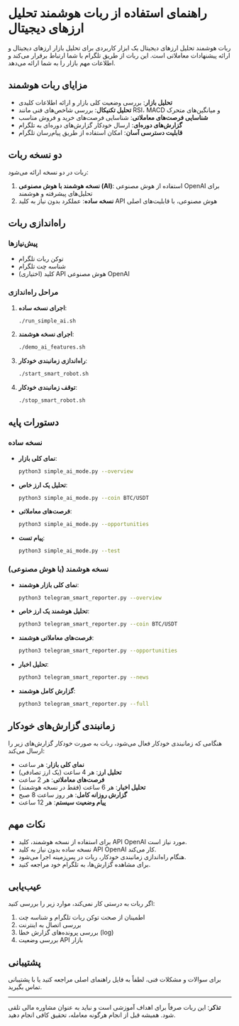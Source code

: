 # راهنمای استفاده از ربات هوشمند تحلیل ارزهای دیجیتال

ربات هوشمند تحلیل ارزهای دیجیتال یک ابزار کاربردی برای تحلیل بازار ارزهای دیجیتال و ارائه پیشنهادات معاملاتی است. این ربات از طریق تلگرام با شما ارتباط برقرار می‌کند و اطلاعات مهم بازار را به شما ارائه می‌دهد.

## مزایای ربات هوشمند

- **تحلیل بازار**: بررسی وضعیت کلی بازار و ارائه اطلاعات کلیدی
- **تحلیل تکنیکال**: بررسی شاخص‌های فنی مانند RSI، MACD و میانگین‌های متحرک
- **شناسایی فرصت‌های معاملاتی**: شناسایی فرصت‌های خرید و فروش مناسب
- **گزارش‌های دوره‌ای**: ارسال خودکار گزارش‌های دوره‌ای به تلگرام
- **قابلیت دسترسی آسان**: امکان استفاده از طریق پیام‌رسان تلگرام

## دو نسخه ربات

ربات در دو نسخه ارائه می‌شود:

1. **نسخه هوشمند با هوش مصنوعی (AI)**: استفاده از هوش مصنوعی OpenAI برای تحلیل‌های پیشرفته و هوشمند
2. **نسخه ساده**: عملکرد بدون نیاز به کلید API هوش مصنوعی، با قابلیت‌های اصلی

## راه‌اندازی ربات

### پیش‌نیازها

- توکن ربات تلگرام
- شناسه چت تلگرام
- (اختیاری) کلید API هوش مصنوعی OpenAI

### مراحل راه‌اندازی

1. **اجرای نسخه ساده**:
   ```bash
   ./run_simple_ai.sh
   ```

2. **اجرای نسخه هوشمند**:
   ```bash
   ./demo_ai_features.sh
   ```

3. **راه‌اندازی زمانبندی خودکار**:
   ```bash
   ./start_smart_robot.sh
   ```

4. **توقف زمانبندی خودکار**:
   ```bash
   ./stop_smart_robot.sh
   ```

## دستورات پایه

### نسخه ساده

- **نمای کلی بازار**:
  ```bash
  python3 simple_ai_mode.py --overview
  ```

- **تحلیل یک ارز خاص**:
  ```bash
  python3 simple_ai_mode.py --coin BTC/USDT
  ```

- **فرصت‌های معاملاتی**:
  ```bash
  python3 simple_ai_mode.py --opportunities
  ```

- **پیام تست**:
  ```bash
  python3 simple_ai_mode.py --test
  ```

### نسخه هوشمند (با هوش مصنوعی)

- **نمای کلی بازار هوشمند**:
  ```bash
  python3 telegram_smart_reporter.py --overview
  ```

- **تحلیل هوشمند یک ارز خاص**:
  ```bash
  python3 telegram_smart_reporter.py --coin BTC/USDT
  ```

- **فرصت‌های معاملاتی هوشمند**:
  ```bash
  python3 telegram_smart_reporter.py --opportunities
  ```

- **تحلیل اخبار**:
  ```bash
  python3 telegram_smart_reporter.py --news
  ```

- **گزارش کامل هوشمند**:
  ```bash
  python3 telegram_smart_reporter.py --full
  ```

## زمانبندی گزارش‌های خودکار

هنگامی که زمانبندی خودکار فعال می‌شود، ربات به صورت خودکار گزارش‌های زیر را ارسال می‌کند:

- **نمای کلی بازار**: هر ساعت
- **تحلیل ارز**: هر 4 ساعت (یک ارز تصادفی)
- **فرصت‌های معاملاتی**: هر 2 ساعت
- **تحلیل اخبار**: هر 6 ساعت (فقط در نسخه هوشمند)
- **گزارش روزانه کامل**: هر روز ساعت 8 صبح
- **پیام وضعیت سیستم**: هر 12 ساعت

## نکات مهم

- برای استفاده از نسخه هوشمند، کلید API OpenAI مورد نیاز است.
- نسخه ساده بدون نیاز به کلید API OpenAI کار می‌کند.
- هنگام راه‌اندازی زمانبندی خودکار، ربات در پس‌زمینه اجرا می‌شود.
- برای مشاهده گزارش‌ها، به تلگرام خود مراجعه کنید.

## عیب‌یابی

اگر ربات به درستی کار نمی‌کند، موارد زیر را بررسی کنید:

1. اطمینان از صحت توکن ربات تلگرام و شناسه چت
2. بررسی اتصال به اینترنت
3. بررسی پرونده‌های گزارش خطا (log)
4. بررسی وضعیت API بازار

## پشتیبانی

برای سوالات و مشکلات فنی، لطفاً به فایل راهنمای اصلی مراجعه کنید یا با پشتیبانی تماس بگیرید.

---

**تذکر**: این ربات صرفاً برای اهداف آموزشی است و نباید به عنوان مشاوره مالی تلقی شود. همیشه قبل از انجام هرگونه معامله، تحقیق کافی انجام دهید.
